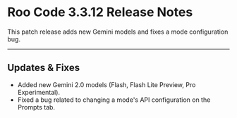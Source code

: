 # Roo Code 3.3.12 Release Notes

This patch release adds new Gemini models and fixes a mode configuration bug.

---

## Updates & Fixes

*   Added new Gemini 2.0 models (Flash, Flash Lite Preview, Pro Experimental).
*   Fixed a bug related to changing a mode's API configuration on the Prompts tab.